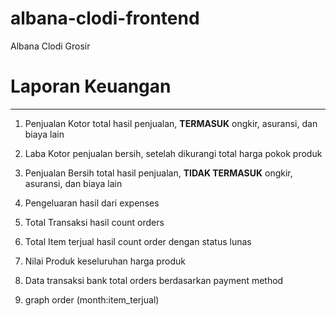 # albana-clodi-frontend

Albana Clodi Grosir

# Laporan Keuangan

---

1. Penjualan Kotor
   total hasil penjualan, **TERMASUK** ongkir, asuransi, dan biaya lain

2. Laba Kotor
   penjualan bersih, setelah dikurangi total harga pokok produk

3. Penjualan Bersih
   total hasil penjualan, **TIDAK TERMASUK** ongkir, asuransi, dan biaya lain

4. Pengeluaran
   hasil dari expenses

5. Total Transaksi
   hasil count orders

6. Total Item terjual
   hasil count order dengan status lunas

7. Nilai Produk
   keseluruhan harga produk

<!-- Card Sendiri -->

8. Data transaksi bank
   total orders berdasarkan payment method

9. graph
   order (month:item_terjual)
